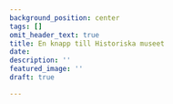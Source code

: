 ```yaml
---
background_position: center
tags: []
omit_header_text: true
title: En knapp till Historiska museet
date: 
description: ''
featured_image: ''
draft: true

---
```

